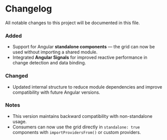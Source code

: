 # Changelog

All notable changes to this project will be documented in this file.

### Added
- Support for Angular **standalone components** — the grid can now be used without importing a shared module.
- Integrated **Angular Signals** for improved reactive performance in change detection and data binding.

### Changed
- Updated internal structure to reduce module dependencies and improve compatibility with future Angular versions.

### Notes
- This version maintains backward compatibility with non-standalone usage.
- Consumers can now use the grid directly in `standalone: true` components with `importProvidersFrom()` or custom providers.